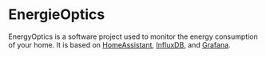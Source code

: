 # EnergieOptics

EnergyOptics is a software project used to monitor the energy consumption of your home. It is based on [HomeAssistant](https://home-assistant.io/), [InfluxDB](https://www.influxdata.com/), and [Grafana](https://grafana.com/).
